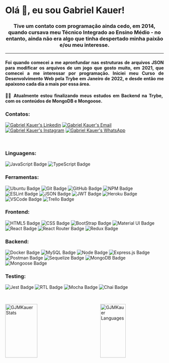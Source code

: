 <h1 align="left">Olá 👋, eu sou Gabriel Kauer!</h1>

<h3 align="center">Tive um contato com programação ainda cedo, em 2014, quando cursava meu Técnico Integrado ao Ensino Médio - no entanto, ainda não era algo que tinha despertado minha paixão e/ou meu interesse.</h3>

<hr>

<h4 align="justify">Foi quando comecei a me apronfundar nas estruturas de arquivos JSON para modificar os arquivos de um jogo que gosto muito, em 2021, que comecei a me interessar por programação. Iniciei meu Curso de Desenvolvimento Web pela Trybe em Janeiro de 2022, e desde então me apaixono cada dia a mais por essa área.</h4>

<h4 align="justify">👨‍💻 Atualmente estou finalizando meus estudos em Backend na Trybe, com os conteúdos de <b>MongoDB e Mongoose.</b></h4>

<h3 align="left">Contatos:</h3>
<p align="left">
<a href="https://www.linkedin.com/in/gjmkauer/" target="blank"><img src="https://img.shields.io/badge/LinkedIn-0077B5?style=for-the-badge&logo=linkedin&logoColor=white" alt="Gabriel Kauer's Linkedin"/></a>
<a href="mailto:gjmkauer@hotmail.com" target="blank"><img src="https://img.shields.io/badge/Gmail-D14836?style=for-the-badge&logo=gmail&logoColor=white" alt="Gabriel Kauer's Email"/></a>
<a href="http://www.instagram.com/gjmkauer/" target="blank"><img src="https://img.shields.io/badge/Instagram-E4405F?style=for-the-badge&logo=instagram&logoColor=white" alt="Gabriel Kauer's Instagram"/></a>
<a href="http://wa.me/5551986873003" target="blank"><img src="https://img.shields.io/badge/WhatsApp-25D366?style=for-the-badge&logo=whatsapp&logoColor=white" alt="Gabriel Kauer's WhatsApp"/></a>
</p>

<p>⠀</p>

<h3 align="left">Linguagens:</h3>
<p align="left">
<img src="https://img.shields.io/badge/JavaScript-323330?style=for-the-badge&logo=javascript&logoColor=F7DF1E" alt="JavaScript Badge"/>
<img src="https://img.shields.io/badge/TypeScript-007ACC?style=for-the-badge&logo=typescript&logoColor=white" alt="TypeScript Badge"/>
</p>

<h3 align="left">Ferramentas:</h3>
<p align="left">
<img src="https://img.shields.io/badge/Ubuntu-E95420?style=for-the-badge&logo=ubuntu&logoColor=white" alt="Ubuntu Badge"/>
<img src="https://img.shields.io/badge/git-%23F05033.svg?style=for-the-badge&logo=git&logoColor=white" alt="Git Badge"/>
<img src="https://img.shields.io/badge/github-%23121011.svg?style=for-the-badge&logo=github&logoColor=white" alt="GitHub Badge"/>
<img src="https://img.shields.io/badge/NPM-%23000000.svg?style=for-the-badge&logo=npm&logoColor=white" alt="NPM Badge"/>
<img src="https://img.shields.io/badge/eslint-3A33D1?style=for-the-badge&logo=eslint&logoColor=white" alt="ESLint Badge"/>
<img src="https://img.shields.io/badge/json-5E5C5C?style=for-the-badge&logo=json&logoColor=white" alt="JSON Badge"/>
<img src="https://img.shields.io/badge/JWT-000000?style=for-the-badge&logo=JSON%20web%20tokens&logoColor=white" alt="JWT Badge"/>
<img src="https://img.shields.io/badge/heroku-%23430098.svg?style=for-the-badge&logo=heroku&logoColor=white" alt="Heroku Badge"/>
<img src="https://img.shields.io/badge/VSCode-0078D4?style=for-the-badge&logo=visual%20studio%20code&logoColor=white" alt="VSCode Badge"/>
<img src="https://img.shields.io/badge/Trello-0052CC?style=for-the-badge&logo=trello&logoColor=white" alt="Trello Badge"/>
</p>

<h3 align="left">Frontend:</h3>
<p align="left">
<img src="https://img.shields.io/badge/HTML5-E34F26?style=for-the-badge&logo=html5&logoColor=white" alt="HTML5 Badge"/>
<img src="https://img.shields.io/badge/CSS3-1572B6?style=for-the-badge&logo=css3&logoColor=white" alt="CSS Badge"/>
<img src="https://img.shields.io/badge/bootstrap-%23563D7C.svg?style=for-the-badge&logo=bootstrap&logoColor=white" alt="BootStrap Badge"/>
<img src="https://img.shields.io/badge/MUI-%230081CB.svg?style=for-the-badge&logo=mui&logoColor=white" alt="Material UI Badge"/>
<img src="https://img.shields.io/badge/React-20232A?style=for-the-badge&logo=react&logoColor=61DAFB" alt="React Badge"/>
<img src="https://img.shields.io/badge/React_Router-CA4245?style=for-the-badge&logo=react-router&logoColor=white" alt="React Router Badge"/>
<img src="https://img.shields.io/badge/Redux-593D88?style=for-the-badge&logo=redux&logoColor=white" alt="Redux Badge"/>
</p>
 
<h3 align="left">Backend:</h3>
<p align="left">
<img src="https://img.shields.io/badge/Docker-2CA5E0?style=for-the-badge&logo=docker&logoColor=white" alt="Docker Badge"/>
<img src="https://img.shields.io/badge/MySQL-005C84?style=for-the-badge&logo=mysql&logoColor=white" alt="MySQL Badge"/>
<img src="https://img.shields.io/badge/Node.js-339933?style=for-the-badge&logo=nodedotjs&logoColor=white" alt="Node Badge"/>
<img src="https://img.shields.io/badge/Express.js-000000?style=for-the-badge&logo=express&logoColor=white" alt="Express.js Badge"/>
<img src="https://img.shields.io/badge/Postman-FF6C37?style=for-the-badge&logo=Postman&logoColor=white" alt="Postman Badge"/>
<img src="https://img.shields.io/badge/Sequelize-52B0E7?style=for-the-badge&logo=Sequelize&logoColor=white" alt="Sequelize Badge"/>
<img src="https://img.shields.io/badge/MongoDB-4EA94B?style=for-the-badge&logo=mongodb&logoColor=white" alt="MongoDB Badge"/>
<img src="https://user-images.githubusercontent.com/98183352/197245910-96b870c8-ef6a-4879-bfe2-4b4afb392fe0.png" alt="Mongoose Badge"/>
</p>

<h3 align="left">Testing:</h3>
<p align="left">
<img src="https://img.shields.io/badge/Jest-C21325?style=for-the-badge&logo=jest&logoColor=white" alt="Jest Badge"/>
<img src="https://img.shields.io/badge/-TestingLibrary-%23E33332?style=for-the-badge&logo=testing-library&logoColor=white" alt="RTL Badge"/>
<img src="https://img.shields.io/badge/Mocha-8D6748?style=for-the-badge&logo=Mocha&logoColor=white" alt="Mocha Badge" />
<img src="https://img.shields.io/badge/chai-A30701?style=for-the-badge&logo=chai&logoColor=white" alt="Chai Badge"/>
</p>

<p>⠀</p>

<a href="https://github.com/GJMKauer"><img src="https://github-readme-stats.vercel.app/api?username=gjmkauer&show_icons=true&theme=merko&border_radius=25&locale=pt-br" alt="GJMKauer Stats" height="170px" width="45%" align="left" /></a>

<a href="https://github.com/GJMKauer"><img src="https://github-readme-stats.vercel.app/api/top-langs/?username=gjmkauer&langs_count=10&layout=compact&theme=merko&border_radius=25&locale=pt-br" alt="GJMKauer Languages" height="170px" width="40%" align="right" /></a>

